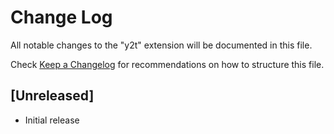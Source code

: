 # Change Log

All notable changes to the "y2t" extension will be documented in this file.

Check [Keep a Changelog](http://keepachangelog.com/) for recommendations on how to structure this file.

## [Unreleased]

- Initial release